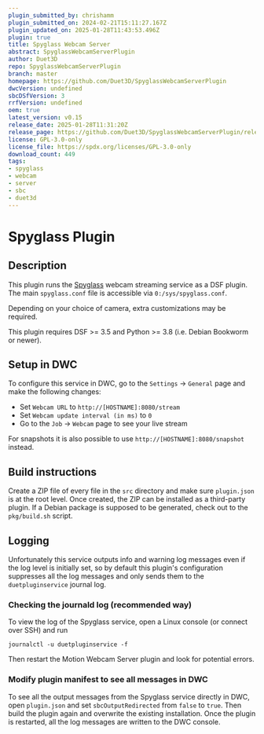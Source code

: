```yaml
---
plugin_submitted_by: chrishamm
plugin_submitted_on: 2024-02-21T15:11:27.167Z
plugin_updated_on: 2025-01-28T11:43:53.496Z
plugin: true
title: Spyglass Webcam Server
abstract: SpyglassWebcamServerPlugin
author: Duet3D
repo: SpyglassWebcamServerPlugin
branch: master
homepage: https://github.com/Duet3D/SpyglassWebcamServerPlugin
dwcVersion: undefined
sbcDSfVersion: 3
rrfVersion: undefined
oem: true
latest_version: v0.15
release_date: 2025-01-28T11:31:20Z
release_page: https://github.com/Duet3D/SpyglassWebcamServerPlugin/releases/tag/v0.15
license: GPL-3.0-only
license_file: https://spdx.org/licenses/GPL-3.0-only
download_count: 449
tags:
- spyglass
- webcam
- server
- sbc
- duet3d
---
```


# Spyglass Plugin

## Description

This plugin runs the [Spyglass](https://github.com/roamingthings/spyglass) webcam streaming service as a DSF plugin. The main `spyglass.conf` file is accessible via `0:/sys/spyglass.conf`.

Depending on your choice of camera, extra customizations may be required.

This plugin requires DSF >= 3.5 and Python >= 3.8 (i.e. Debian Bookworm or newer).

## Setup in DWC

To configure this service in DWC, go to the `Settings` -> `General` page and make the following changes:

- Set `Webcam URL` to `http://[HOSTNAME]:8080/stream`
- Set `Webcam update interval (in ms)` to `0`
- Go to the `Job` -> `Webcam` page to see your live stream

For snapshots it is also possible to use `http://[HOSTNAME]:8080/snapshot` instead.

## Build instructions

Create a ZIP file of every file in the `src` directory and make sure `plugin.json` is at the root level. Once created, the ZIP can be installed as a third-party plugin.
If a Debian package is supposed to be generated, check out to the `pkg/build.sh` script.

## Logging

Unfortunately this service outputs info and warning log messages even if the log level is initially set, so by default this plugin's configuration suppresses all the log messages and only sends them to the `duetpluginservice` journal log.

### Checking the journald log (recommended way)

To view the log of the Spyglass service, open a Linux console (or connect over SSH) and run

```
journalctl -u duetpluginservice -f
```

Then restart the Motion Webcam Server plugin and look for potential errors.


### Modify plugin manifest to see all messages in DWC

To see all the output messages from the Spyglass service directly in DWC, open `plugin.json` and set `sbcOutputRedirected` from `false` to `true`. Then build the plugin again and overwrite the existing installation.
Once the plugin is restarted, all the log messages are written to the DWC console.

